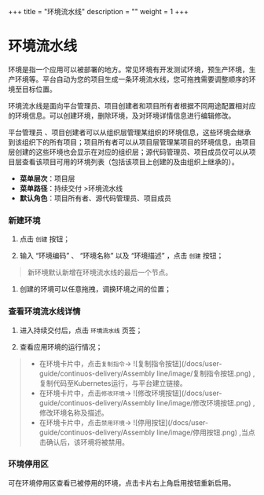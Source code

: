 ﻿+++
title = "环境流水线"
description = ""
weight = 1
+++

# 环境流水线

  环境是指一个应用可以被部署的地方。常见环境有开发测试环境，预生产环境，生产环境等。平台自动为您的项目生成一条环境流水线，您可拖拽需要调整顺序的环境至目标位置。

  环境流水线是面向平台管理员、项目创建者和项目所有者根据不同用途配置相对应的环境信息。可以创建环境，删除环境，及对环境详情信息进行编辑修改。
  
  平台管理员 、项目创建者可以从组织层管理某组织的环境信息，这些环境会继承到该组织下的所有项目；项目所有者可以从项目层管理某项目的环境信息，由项目层创建的这些环境也会显示在对应的组织层；源代码管理员、项目成员仅可以从项目层查看该项目可用的环境列表（包括该项目上创建的及由组织上继承的）。

  - **菜单层次**：项目层
  - **菜单路径**：持续交付 >环境流水线
  - **默认角色**：项目所有者、源代码管理员、项目成员

### 新建环境

   1. 点击 `创建` 按钮；

   1. 输入 “环境编码” 、 “环境名称” 以及 “环境描述” ，点击 `创建` 按钮；
<blockquote class="note">
          新环境默认新增在环境流水线的最后一个节点。
      </blockquote>

 1. 创建的环境可以任意拖拽，调换环境之间的位置；

### 查看环境流水线详情

 1. 进入持续交付后，点击 `环境流水线` 页签；

 1. 查看应用环境的运行情况；

>- 在环境卡片中，点击`复制指令`→ ![复制指令按钮](/docs/user-guide/continuos-delivery/Assembly line/image/复制指令按钮.png) ,复制代码至Kubernetes运行，与平台建立链接。
>- 在环境卡片中，点击`修改环境`→ ![修改环境按钮](/docs/user-guide/continuos-delivery/Assembly line/image/修改环境按钮.png) ,修改环境名称及描述。
>- 在环境卡片中，点击`禁用环境`→ ![停用按钮](/docs/user-guide/continuos-delivery/Assembly line/image/停用按钮.png) ,当点击确认后，该环境将被禁用。

### 环境停用区 

可在环境停用区查看已被停用的环境，点击卡片右上角启用按钮重新启用。